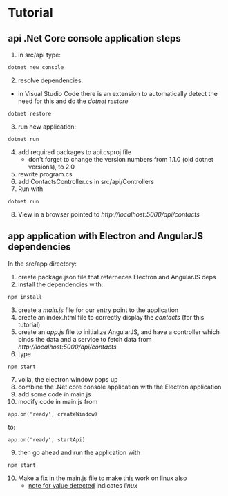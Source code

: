 # Tutorial #

## api .Net Core console application steps ##

1. in src/api type:
```
dotnet new console
```
2. resolve dependencies:
* in Visual Studio Code there is an extension to automatically detect the need for this and do the *dotnet restore*
```
dotnet restore
```
3. run new application:
```
dotnet run
```
4. add required packages to api.csproj file
    * don't forget to change the version numbers from 1.1.0 (old dotnet versions), to 2.0
5. rewrite program.cs
6. add ContactsController.cs in src/api/Controllers
7. Run with
```
dotnet run
```
8. View in a browser pointed to *http://localhost:5000/api/contacts*


## app application with Electron and AngularJS dependencies ##

In the src/app directory:
1. create package.json file that referneces Electron and AngularJS deps
2. install the dependencies with:
```
npm install
```
3. create a *main.js* file for our entry point to the application
4. create an index.html file to correctly display the *contacts* (for this tutorial)
5. create an *app.js* file to initialize AngularJS, and have a controller which binds the data and a service to fetch data from *http://localhost:5000/api/contacts*
6. type
```
npm start
```
7. voila, the electron window pops up
8. combine the .Net core console application with the Electron application
9. add some code in main.js
10. modify code in main.js from
```
app.on('ready', createWindow)
```
to:
```
app.on('ready', startApi)
```
9. then go ahead and run the application with
```
npm start
```
10. Make a fix in the main.js file to make this work on linux also
    * [note for value detected](https://www.npmjs.com/package/getos) indicates *linux*
